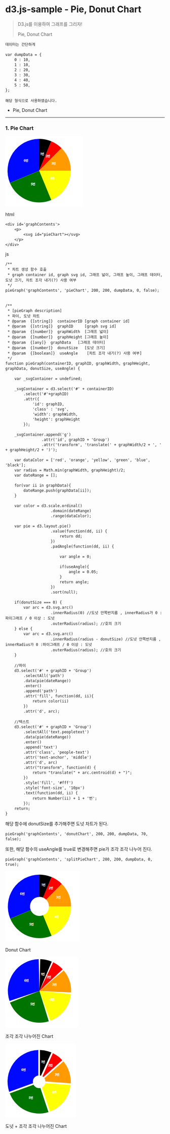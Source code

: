 # d3.js-sample - Pie, Donut Chart
> D3.js를 이용하여 그래프를 그리자!
> 
> Pie, Donut Chart


	데이터는 간단하게
	
	var dumpData = {
		0 : 10,
		1 : 10,
		2 : 20,
		3 : 30,
		4 : 40,
		5 : 50,
	};
	
	해당 형식으로 사용하였습니다.

- Pie, Donut Chart
----------
### 1. Pie Chart

![Alt text](./exampleImg/chart1.png)


html

	<div id='graphContents'>
        <p>
            <svg id="pieChart"></svg>
        </p>	
	</div>
	


js
		
	/**
	 * 차트 생성 함수 호출
	 * graph container id, graph svg id, 그래프 넓이, 그래프 높이, 그래프 데이터, 도넛 크기, 차트 조각 내기(?) 사용 여부
	 */
	pieGraph('graphContents', 'pieChart', 200, 200, dumpData, 0, false);


    /**
     * [pieGraph description]
     * 파이, 도넛 차트
     * @param  {[string]}  containerID [graph container id]
     * @param  {[string]}  graphID     [graph svg id]
     * @param  {[number]}  graphWidth  [그래프 넓이]
     * @param  {[number]}  graphHeight [그래프 높이]
     * @param  {[any]}  graphData   [그래프 데이터]
     * @param  {[number]}  donutSize   [도넛 크기]
     * @param  {[boolean]}  useAngle    [차트 조각 내기(?) 사용 여부]
     */
    function pieGraph(containerID, graphID, graphWidth, graphHeight, graphData, donutSize, useAngle) {

        var _svgContainer = undefined;

        _svgContainer = d3.select('#' + containerID)
            .select('#'+graphID)
            .attr({
                'id': graphID,
                'class' : 'svg',
                'width': graphWidth,
                'height': graphHeight
        	});

        _svgContainer.append('g')
                    .attr('id', graphID + 'Group')
                    .attr('transform', 'translate(' + graphWidth/2 + ', ' + graphHeight/2 + ')');

        var dataColor = ['red', 'orange', 'yellow', 'green', 'blue', 'black'];
        var radius = Math.min(graphWidth, graphHeight)/2;
        var dateRange = [];

        for(var ii in graphData){
            dateRange.push(graphData[ii]);
        }

        var color = d3.scale.ordinal()
                        .domain(dateRange)
                        .range(dataColor);

        var pie = d3.layout.pie()
                        .value(function(dd, ii) {
                            return dd;
                        })
                        .padAngle(function(dd, ii) {

                            var angle = 0;

                            if(useAngle){
                                angle = 0.05;
                            }
                            return angle;
                        })
                        .sort(null);

        if(donutSize === 0) {
            var arc = d3.svg.arc()
                        .innerRadius(0) //도넛 안쪽반지름 , innerRadius가 0 :파이그래프 / 0 이상 : 도넛
                        .outerRadius(radius); //호의 크기
        } else {
            var arc = d3.svg.arc()
                        .innerRadius(radius - donutSize) //도넛 안쪽반지름 , innerRadius가 0 :파이그래프 / 0 이상 : 도넛
                        .outerRadius(radius); //호의 크기
        }

        //파이
        d3.select('#' + graphID + 'Group')
            .selectAll('path')
            .data(pie(dateRange))
            .enter()
            .append('path')
            .attr('fill', function(dd, ii){
                return color(ii)
            })
            .attr('d', arc);

        //텍스트
        d3.select('#' + graphID + 'Group')
            .selectAll('text.peopletext')
            .data(pie(dateRange))
            .enter()
            .append('text')
            .attr('class', 'people-text')
            .attr('text-anchor', 'middle')
            .attr('d', arc)
            .attr("transform", function(d) {
                return "translate(" + arc.centroid(d) + ")";
            })
            .style('fill', '#fff')
            .style('font-size', '10px')
            .text(function(dd, ii) {
                return Number(ii) + 1 + '번';
            });
        return;
    }


해당 함수에 donutSize를 추가해주면 도넛 차트가 된다.

	pieGraph('graphContents', 'donutChart', 200, 200, dumpData, 70, false);

또한, 해당 함수의 useAngle를 true로 변경해주면 pie가 조각 조각 나누어 진다.

	pieGraph('graphContents', 'splitPieChart', 200, 200, dumpData, 0, true);



![Alt text](./exampleImg/chart2.png)

Donut Chart


![Alt text](./exampleImg/chart3.png)

조각 조각 나누어진 Chart

![Alt text](./exampleImg/chart4.png)

도넛 + 조각 조각 나누어진 Chart

	

